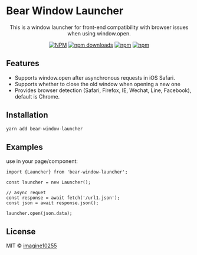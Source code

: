 # Bear Window Launcher

<p align="center">
    This is a window launcher for front-end compatibility with browser issues when using window.open.
</p>

<div align="center">

[![NPM](https://img.shields.io/npm/v/bear-window-launcher.svg?style=for-the-badge)](https://www.npmjs.com/package/bear-window-launcher)
[![npm downloads](https://img.shields.io/npm/dm/bear-window-launcher.svg?style=for-the-badge)](https://www.npmjs.com/package/bear-window-launcher)
[![npm](https://img.shields.io/npm/dt/bear-window-launcher.svg?style=for-the-badge)](https://www.npmjs.com/package/bear-window-launcher)
[![npm](https://img.shields.io/npm/l/bear-window-launcher?style=for-the-badge)](https://github.com/imagine10255/bear-window-launcher/blob/main/LICENSE)

</div>


## Features

- Supports window.open after asynchronous requests in iOS Safari.
- Supports whether to close the old window when opening a new one
- Provides browser detection (Safari, Firefox, IE, Wechat, Line, Facebook), default is Chrome.

## Installation

```bash
yarn add bear-window-launcher
```

## Examples

use in your page/component:
```tsx
import {Launcher} from 'bear-window-launcher';

const launcher = new Launcher();

// async requet
const response = await fetch('/url1.json');
const json = await response.json();

launcher.open(json.data);
```


## License

MIT © [imagine10255](https://github.com/imagine10255)

